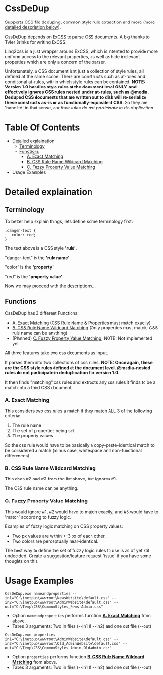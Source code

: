 # CssDeDup

Supports CSS file deduping, common style rule extraction and more ([more detailed description below](README.md#terminology)).

CssDeDup depends on [ExCSS](https://github.com/TylerBrinks/ExCSS) to parse CSS documents. A big thanks to Tyler Brinks for writing ExCSS.

Linq2Css is a just wrapper around ExCSS, which is intented to provide more uniform access to the relevant properties, as well as hide irrelevant properties which are only a concern of the parser.

Unfortunately, a CSS document isnt just a collection of style rules, all defined at the same scope. There are constructs such as at-rules and conditional at-rules, within which style rules can be contained.
**NOTE: Version 1.0 handles style rules at the document level ONLY, and effectively ignores CSS rules nested under at-rules, such as @media. Deduped CSS documents that are written out to disk will re-serialize these constructs as-is or as functionally-equivalent CSS.** So they are 'handled' in that sense, *but their rules do not participate in de-duplication*.

# Table Of Contents

- [Detailed explaination](README.md#detailed-explaination)  
  - [Terminology](README.md#terminology)  
  - [Functions](README.md#functions)  
     - [A. Exact Matching](README.md#a-exact-matching)  
     - [B. CSS Rule Name Wildcard Matching](README.md#b-css-rule-name-wildcard-matching)  
     - [C. Fuzzy Property Value Matching](README.md#c-fuzzy-property-value-matching)  
- [Usage Examples](README.md#usage-examples)  


# Detailed explaination

## Terminology
To better help explain things, lets define some terminology first:

```
.danger-text {
   color: red;
}
```

The text above is a CSS style **'rule'**.

"danger-text" is the **'rule name'**.

"color" is the **'property'** 

"red" is the **'property value'**.





Now we may proceed with the descriptions...

## Functions

CssDeDup has 3 different Functions:
- [A. Exact Matching](README.md#a-exact-matching) (CSS Rule Name & Properties must match exactly)
- [B. CSS Rule Name Wildcard Matching](README.md#b-css-rule-name-wildcard-matchingg) (Only properties must match; CSS rule name can be anything)
- (Planned) [C. Fuzzy Property Value Matching](README.md#c-fuzzy-property-value-matching); NOTE: Not implemented yet.

All three features take two css documents as input.

It parses them into two collections of css rules. **NOTE: Once again, these are the CSS style rules defined at the document level. @media-nested rules do not participate in deduplication for version 1.0.**

It then finds "matching" css rules and extracts any css rules it finds to be a match into a third CSS document.



### A. Exact Matching
This considers two css rules a match if they match ALL 3 of the following criteria:
1) The rule name
2) The set of properties being set
3) The property values

So the css rule would have to be basically a copy-paste-identical match to be considered a match (minus case, whitespace and non-functional differences).

### B. CSS Rule Name Wildcard Matching

This does #2 and #3 from the list above, but ignores #1. 

The CSS rule name can be anything.

### C. Fuzzy Property Value Matching

This would ignore #1, #2 would have to match exactly, and #3 would have to 'match' according to fuzzy logic. 

Examples of fuzzy logic matching on CSS property values:
- Two px values are within +-3 px of each other.
- Two colors are perceptually near-identical.

The best way to define the set of fuzzy logic rules to use is as of yet stil undecided. Create a suggestion/feature request 'issue' if you have some thoughts on this.

# Usage Examples

`CssDeDup.exe nameandproperties --in1="C:\inetpub\wwwroot\NewsWebsite\default.css" --in2="C:\inetpub\wwwroot\AdminWebsite\default.css" --out="C:\Temp\CSS\CommonStyles_News-Admin.css"`
- Option `nameandproperties` performs function [**A. Exact Matching**](README.md#a-exact-matching) from above.
- Takes 3 arguments: Two in files (--in1 & --in2) and one out file (--out)



`CssDeDup.exe properties --in1="C:\inetpub\wwwroot\AdminWebsite\default.css" --in2="C:\inetpub\wwwroot\Old_AdminWebsite\default.css" --out="C:\Temp\CSS\CommonStyles_Admin-OldAdmin.css"`
- Option `properties` performs function [**B. CSS Rule Name Wildcard Matching**](README.md#b-css-rule-name-wildcard-matchingg) from above.
- Takes 3 arguments: Two in files (--in1 & --in2) and one out file (--out)










